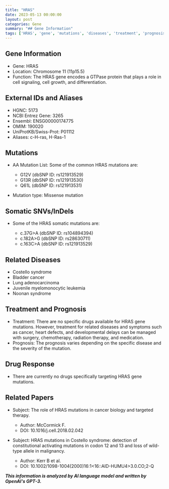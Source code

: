```yaml
---
title: "HRAS"
date: 2023-05-13 00:00:00
layout: post
categories: Gene
summary: "## Gene Information"
tags: ['HRAS', 'gene', 'mutations', 'diseases', 'treatment', 'prognosis', 'drugresponse', 'cancerbiology']
---
```


## Gene Information

- Gene: HRAS
- Location: Chromosome 11 (11p15.5)
- Function: The HRAS gene encodes a GTPase protein that plays a role in cell signaling, cell growth, and differentiation.

## External IDs and Aliases

- HGNC: 5173
- NCBI Entrez Gene: 3265
- Ensembl: ENSG00000174775
- OMIM: 190020
- UniProtKB/Swiss-Prot: P01112
- Aliases: c-H-ras, H-Ras-1

## Mutations

- AA Mutation List: Some of the common HRAS mutations are:

  - G12V (dbSNP ID: rs121913529)
  - G13R (dbSNP ID: rs121913530)
  - Q61L (dbSNP ID: rs121913531)
  
- Mutation type: Missense mutation

## Somatic SNVs/InDels

- Some of the HRAS somatic mutations are:
  
  - c.37G>A (dbSNP ID: rs104894394)
  - c.182A>G (dbSNP ID: rs28630711)
  - c.163C>A (dbSNP ID: rs121913529)

## Related Diseases

- Costello syndrome
- Bladder cancer
- Lung adenocarcinoma
- Juvenile myelomonocytic leukemia
- Noonan syndrome

## Treatment and Prognosis

- Treatment: There are no specific drugs available for HRAS gene mutations. However, treatment for related diseases and symptoms such as cancer, heart defects, and developmental delays can be managed with surgery, chemotherapy, radiation therapy, and medication.
- Prognosis: The prognosis varies depending on the specific disease and the severity of the mutation.

## Drug Response

- There are currently no drugs specifically targeting HRAS gene mutations.

## Related Papers

- Subject: The role of HRAS mutations in cancer biology and targeted therapy.
  - Author: McCormick F.
  - DOI: 10.1016/j.cell.2018.02.042

- Subject: HRAS mutations in Costello syndrome: detection of constitutional activating mutations in codon 12 and 13 and loss of wild-type allele in malignancy.
  - Author: Kerr B et al.
  - DOI: 10.1002/1098-1004(2000)16:1<16::AID-HUMU4>3.0.CO;2-Q

**_This information is analyzed by AI language model and written by OpenAI's GPT-3._**
